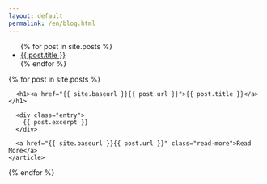 ```yaml
---
layout: default
permalink: /en/blog.html
---
```


<div>
  <ul>
  {% for post in site.posts %}
  <li><a href="{{ site.baseurl }}{{ post.url }}">{{ post.title }}</a></li>
  {% endfor %}
  </ul>
</div>

<div class="posts">
  {% for post in site.posts %}
    <article class="post">

      <h1><a href="{{ site.baseurl }}{{ post.url }}">{{ post.title }}</a></h1>

      <div class="entry">
        {{ post.excerpt }}
      </div>

      <a href="{{ site.baseurl }}{{ post.url }}" class="read-more">Read More</a>
    </article>
  {% endfor %}
</div>
